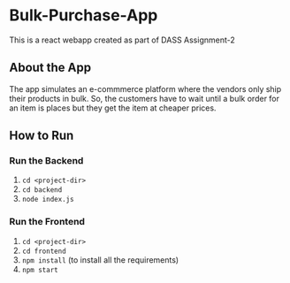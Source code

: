 # Bulk-Purchase-App
This is a react webapp created as part of DASS Assignment-2
## About the App
The app simulates an e-commmerce platform where the vendors only ship their products in bulk. So, the customers have to wait until a bulk order for an item is places but they get the item at cheaper prices.

## How to Run
### Run the Backend
1. ```cd <project-dir>```
2. ```cd backend```
3. ```node index.js```

### Run the Frontend
1. ```cd <project-dir>```
2. ```cd frontend```
3. ```npm install``` (to install all the requirements)
4. ```npm start```
